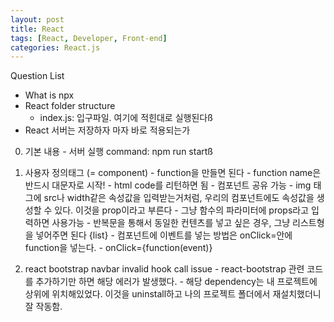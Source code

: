 ```yaml
---
layout: post
title: React
tags: [React, Developer, Front-end]
categories: React.js
---
```


Question List
- What is npx
- React folder structure
    - index.js: 입구파일. 여기에 적힌대로 실행된다ß
- React 서버는 저장하자 마자 바로 적용되는가

0. 기본 내용
        - 서버 실행 command: npm run startß

1. 사용자 정의태그 (= component)
        - function을 만들면 된다
        - function name은 반드시 대문자로 시작!
        - html code를 리턴하면 됨
        - 컴포넌트 공유 가능
        - img 태그에 src나 width같은 속성값을 입력받는거처럼, 우리의 컴포넌트에도 속성값을 생성할 수 있다. 이것을 prop이라고 부른다
        - 그냥 함수의 파라미터에 props라고 입력하면 사용가능
        - 반복문을 통해서 동일한 컨텐츠를 넣고 싶은 경우, 그냥 리스트형을 넣어주면 된다 {list}
        - 컴포넌트에 이벤트를 넣는 방법은 onClick=안에 function을 넣는다.
        - onClick={function(event)}


2. react bootstrap navbar invalid hook call issue
        - react-bootstrap 관련 코드를 추가하기만 하면 해당 에러가 발생했다.
        - 해당 dependency는 내 프로젝트에 상위에 위치해있었다. 이것을 uninstall하고 나의 프로젝트 폴더에서 재설치했더니 잘 작동함.
